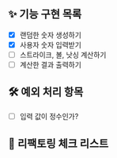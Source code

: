 ## ✨ 기능 구현 목록

- [x]  랜덤한 숫자 생성하기
- [x]  사용자 숫자 입력받기
- [ ]  스트라이크, 볼, 낫싱 계산하기
- [ ]  계산한 결과 출력하기

## 🛠 예외 처리 항목

- [ ]  입력 값이 정수인가?

## 💫 리팩토링 체크 리스트